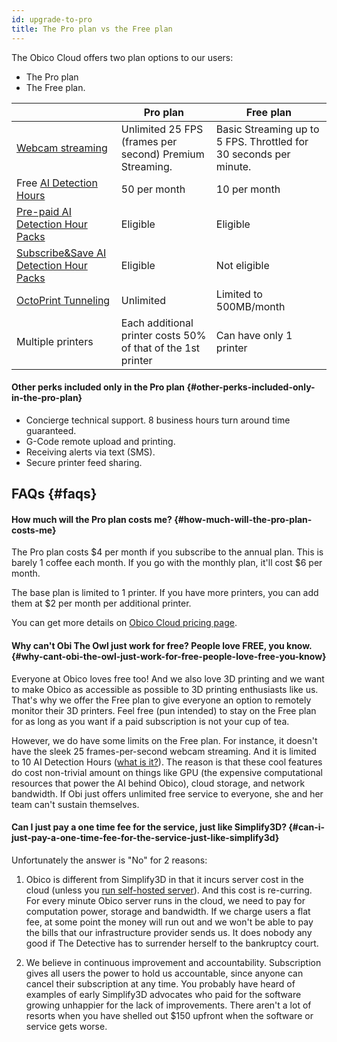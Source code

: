 ```yaml
---
id: upgrade-to-pro
title: The Pro plan vs the Free plan
---
```


The Obico Cloud offers two plan options to our users:

* The Pro plan
* The Free plan.

| | Pro plan | Free plan |
|-|----------|----------|
| [Webcam streaming](/docs/user-guides/webcam-streaming-for-human-eyes) | Unlimited 25 FPS (frames per second) Premium Streaming. | Basic Streaming up to 5 FPS. Throttled for 30 seconds per minute. |
| Free [AI Detection Hours](/docs/user-guides/how-does-detective-hour-work) | 50 per month | 10 per month |
| [Pre-paid AI Detection Hour Packs](https://app.obico.io/ent_pub/pricing/#need-more) | Eligible | Eligible |
| [Subscribe&Save AI Detection Hour Packs](https://app.obico.io/ent_pub/pricing/#need-more) | Eligible | Not eligible |
| [OctoPrint Tunneling](/docs/user-guides/octoprint-tunneling) | Unlimited | Limited to 500MB/month |
| Multiple printers | Each additional printer costs 50% of that of the 1st printer | Can have only 1 printer |

#### Other perks included only in the Pro plan {#other-perks-included-only-in-the-pro-plan}

* Concierge technical support. 8 business hours turn around time guaranteed.
* G-Code remote upload and printing.
* Receiving alerts via text (SMS).
* Secure printer feed sharing.


## FAQs {#faqs}

#### How much will the Pro plan costs me? {#how-much-will-the-pro-plan-costs-me}

The Pro plan costs $4 per month if you subscribe to the annual plan. This is barely 1 coffee each month. If you go with the monthly plan, it'll cost $6 per month.

The base plan is limited to 1 printer. If you have more printers, you can add them at $2 per month per additional printer.

You can get more details on [Obico Cloud pricing page](https://app.obico.io/ent_pub/pricing/).

#### Why can't Obi The Owl just work for free? People love FREE, you know. {#why-cant-obi-the-owl-just-work-for-free-people-love-free-you-know}

Everyone at Obico loves free too! And we also love 3D printing and we want to make Obico as accessible as possible to 3D printing enthusiasts like us. That's why we offer the Free plan to give everyone an option to remotely monitor their 3D printers. Feel free (pun intended) to stay on the Free plan for as long as you want if a paid subscription is not your cup of tea.

However, we do have some limits on the Free plan. For instance, it doesn't have the sleek 25 frames-per-second webcam streaming. And it is limited to 10 AI Detection Hours ([what is it?](/docs/user-guides/how-does-detective-hour-work)). The reason is that these cool features do cost non-trivial amount on things like GPU (the expensive computational resources that power the AI behind Obico), cloud storage, and network bandwidth. If Obi just offers unlimited free service to everyone, she and her team can't sustain themselves.

#### Can I just pay a one time fee for the service, just like Simplify3D? {#can-i-just-pay-a-one-time-fee-for-the-service-just-like-simplify3d}

Unfortunately the answer is "No" for 2 reasons:

1. Obico is different from Simplify3D in that it incurs server cost in the cloud (unless you [run self-hosted server](/docs/server-guides/)). And this cost is re-curring. For every minute Obico server runs in the cloud, we need to pay for computation power, storage and bandwidth. If we charge users a flat fee, at some point the money will run out and we won't be able to pay the bills that our infrastructure provider sends us. It does nobody any good if The Detective has to surrender herself to the bankruptcy court.

2. We believe in continuous improvement and accountability. Subscription gives all users the power to hold us accountable, since anyone can cancel their subscription at any time. You probably have heard of examples of early Simplify3D advocates who paid for the software growing unhappier for the lack of improvements. There aren't a lot of resorts when you have shelled out $150 upfront when the software or service gets worse.
